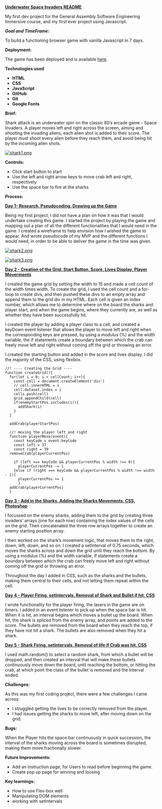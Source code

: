 <!-----

Yay, no errors, warnings, or alerts!

Conversion time: 0.61 seconds.


Using this Markdown file:

1. Paste this output into your source file.
2. See the notes and action items below regarding this conversion run.
3. Check the rendered output (headings, lists, code blocks, tables) for proper
   formatting and use a linkchecker before you publish this page.

Conversion notes:

* Docs to Markdown version 1.0β33
* Mon Oct 17 2022 09:16:14 GMT-0700 (PDT)
* Source doc: Shark Attack
----->


**<span style="text-decoration:underline;">Underwater Space Invaders README</span>**

My first dev project for the General Assembly Software Engineering Immersive course, and my first ever project using Javascript.

**_Goal and TimeFrame:_**

To build a functioning browser game with vanilla Javascript in 7 days.

**Deployment:**

The game has been deployed and is available [here](https://florastocks.github.io/spaceinvaders-p1/).

**Technologies used**



* **HTML**
* **CSS**
* **JavaScript**
* **GitHub**
* **Git**
* **Google Fonts**

**Brief:**

Shark attack is an underwater spin on the classic 80’s arcade game - Space Invaders. A player moves left and right across the screen, aiming and shooting the invading aliens, each alien shot is added to their score. The player must shoot every alien before they reach them,  and avoid being hit by the incoming alien shots. 

[![shark1.png](https://i.postimg.cc/9FY46wT5/shark1.png)](https://postimg.cc/HVjs5xBB)

**Controls:**



* Click start button to start
* Use the left and right arrow keys to move crab left and right, respectively
* Use the space bar to fire at the sharks

**Process:**

**<span style="text-decoration:underline;">Day 1- Research, Pseudocoding, Drawing up the Game</span>**

Being my first project, I did not have a plan on how it was that I would undertake creating this game. I started the project by playing the game and mapping out a plan of all the different functionalities that I would need in the game. I created a wireframe to help envision how I wished the game to appear. And wrote pseudocode of my MVP and the different functions I would need, in order to be able to deliver the game in the time was given.

[![shark2.png](https://i.postimg.cc/mrw8hgK0/shark2.png)](https://postimg.cc/bGZQBpyT)

[![shark3.png](https://i.postimg.cc/W4C6dqXY/shark3.png)](https://postimg.cc/94PqS03y)

**<span style="text-decoration:underline;">Day 2 - Creation of the Grid, Start Button, Score, Lives Display, Player Moverments</span>**

I created the game grid by setting the width to 15 and made a cell count of the width times width. To create the grid, I used the cell count and a for-loop to create divs, and then pushed these divs to an empty array and append them to the grid div in my HTML. Each cell is given an index number, which allows me to determine where on the board the sharks and player start, and when the game begins, where they currently are, as well as whether they have been successfully hit. 

I created the player by adding a player class to a cell, and created a keyDown event listener that allows the player to move left and right when the corresponding keys are pressed, by using a modulus (%) and the width variable, the if statements create a boundary between which the crab can freely move left and right without coming off the grid or throwing an error.

I created the starting button and added in the score and lives display. I did the majority of the CSS, using flexbox.


  ```
  //! ---- Creating the Grid ----
  function createGrid(){
    for(let i = 0; i < cellCount; i++){
      const cell = document.createElement('div')
      // cell.innerHTML = i
      cell.dataset.index = i
      cells.push(cell)
      grid.appendChild(cell)
      if(enemyStartPos.includes(i)){
        addShark(i)
      }
    }
    
    addCrab(playerStartPos)
  ```

  ```
    //! moving the player left and right
    function playerMove(event){
      const keyCode = event.keyCode 
      const left = 37
      const right = 39
    removeCrab(playerCurrentPos)

      if (left === keyCode && playerCurrentPos % width !== 0){
        playerCurrentPos -= 1
      }else if (right === keyCode && playerCurrentPos % width !== width - 1){
        playerCurrentPos += 1
        }
    addCrab(playerCurrentPos)
    }
  ```

**<span style="text-decoration:underline;">Day 3 - Add in the Sharks, Adding the Sharks Movements, CSS, Photoshop </span>**

I focussed on the enemy sharks, adding them to the grid by creating three invaders’ arrays (one for each row) containing the index values of the cells on the grid. Then concatenated the three row arrays together to create an enemy starting position array. 

I then worked on the shark’s movement logic, that moves them to the right, down, left, down, and so on. I created a setInterval of 0.75 seconds, which moves the sharks across and down the grid until they reach the bottom.  By using a modulus (%) and the width variable, if statements create a boundary between which the crab can freely move left and right without coming off the grid or throwing an error.

Throughout the day I added in CSS, such as the sharks and the bullets, making them central to their cells, and not letting them repeat within the cell.

**<span style="text-decoration:underline;">Day 4 - Player Firing, setIntervals, Removal of Shark and Bullet if hit, CSS</span>**

I wrote functionality for the player firing, the lasers in the game are on timers. I added in an event listener to pick up when the space bar is hit. When it is hit, an interval begins which moves a bullet up the board. When hit, the shark is spliced from the enemy array, and points are added to the score. The bullets are removed from the board when they reach the top, if they have not hit a shark. The bullets are also removed when they hit a shark. 

**<span style="text-decoration:underline;">Day 5 - Shark Firing, setIntervals, Removal of life if Crab was hit, CSS</span>**

I used math.random() to select a random shark, from which a bullet will be dropped, and then created an interval that will make these bullets continuously move down the board, until reaching the bottom, or hitting the crab, at which point the class of the bullet is removed and the interval ended. 

**Challenges:**

As this was my first coding project, there were a few challenges I came across: 



* I struggled getting the lives to be correctly removed from the player.
* I had issues getting the sharks to move left, after moving down on the grid.

**Bugs:**

When the Player hits the space bar continuously in quick succession, the interval of the sharks moving across the board is sometimes disrupted, making them move fractionally slower. 

**Future Improvements:**



* Add an instruction page, for Users to read before beginning the game. 
* Create pop up page for winning and loosing

**Key learnings:**



* How to use Flex-box well
* Manipulating DOM elements 
* working with setIntervals